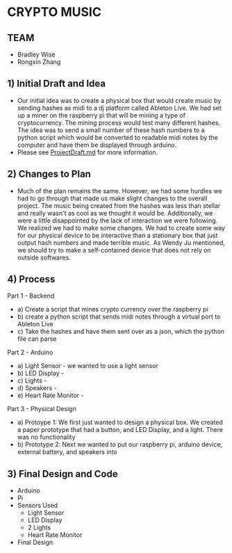 # CRYPTO MUSIC 

## TEAM
- Bradley Wise
- Rongxin Zhang

## 1) Initial Draft and Idea
- Our initial idea was to create a physical box that would create music by sending hashes as midi to a dj platform called Ableton Live. We had set up a miner on the raspberry pi that will be mining a type of cryptocurrency. The mining process would test many different hashes. The idea was to send a small number of these hash numbers to a python script which would be converted to readable midi notes by the computer and have them be displayed through arduino.
- Please see [ProjectDraft.md]() for more information.

## 2) Changes to Plan
- Much of the plan remains the same. However, we had some hurdles we had to go through that made us make slight changes to the overall project. The music being created from the hashes was less than stellar and really wasn't as cool as we thought it would be. Additionally, we were a little disappointed by the lack of interaction we were following. We realized we had to make some changes. We had to create some way for our physical device to be interactive than a stationary box that just output hash numbers and made terrible music. As Wendy Ju mentioned, we should try to make a self-contained device that does not rely on outside softwares.

## 4) Process
Part 1 - Backend
- a) Create a script that mines crypto currency over the raspberry pi
- b) create a python script that sends midi notes through a virtual port to Ableton Live
- c) Take the hashes and have them sent over as a json, which the python file can parse

Part 2 - Arduino
- a) Light Sensor - we wanted to use a light sensor
- b) LED Display -
- c) Lights - 
- d) Speakers - 
- e) Heart Rate Monitor - 

Part 3 - Physical Design
- a) Protoype 1: We first just wanted to design a physical box. We created a paper prototype that had a button, and LED Display, and a light. There was no functionality
- b) Prototype 2: Next we wanted to put our raspberry pi, arduino device, external battery, and speakers into 

## 3) Final Design and Code 
- Arduino
- Pi
- Sensors Used
    - Light Sensor
    - LED Display
    - 2 Lights
    - Heart Rate Monitor
- Final Design

